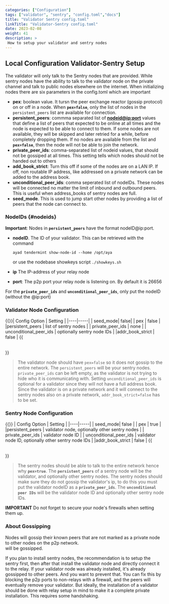 ```yaml
---
categories: ["Configuration"]
tags: ["validator", "sentry", "config.toml","docs"]
title: "Validator Sentry config.toml"
linkTitle: "Validator-Sentry config.toml"
date: 2023-02-08
weight: 41
description: >
 How to setup your validator and sentry nodes
---
```



## Local Configuration Validator-Sentry Setup

The validator will only talk to the Sentry nodes that are provided. While sentry nodes have the ability to talk to the validator node on the private channel and talk to public nodes elsewhere on the internet. When initializing nodes there are six parameters in the config.toml which are important

* **pex**: boolean value. It tursn the peer exchange reactor (gossip protocol) on or off in a node. When **<code>pex=false</code>**, only the list of nodes in the <code>persistent_peers</code> list are available for connection.
* **persistent_peers**: commma separated list of [**nodeid@ip:port**](#nodeids) values that define a list of peers that expected to be online at all times and the node is expected to be able to connect to them. If some nodes are not available, they will be skipped and later retried for a while, before completely dropping them. If no nodes are available from the list and **<code>pex=false</code>**, then the node will not be able to join the network.
* **private_peer_ids**: comma-separated list of nodeid values, that should not be gossiped at all times. This setting tells which nodes should not be handed out to others
* **add_book_strict**: Turn this off if some of the nodes are on a LAN IP. If off, non routable IP address, like addressed on a private network can be added to the address book.
* **unconditional_peer_ids**: comma seperated list of nodeIDs. These nodes will be connected no matter the limit of inbound and outbound peers. This is useful when address_books of sentry nodes are full.
* **seed_mode**. This is used to jump start other nodes by providing a list of peers that the node can connect to.

### NodeIDs {#nodeids}
**Important**: Nodes in **<code>persistent_peers</code>** have the format nodeID@ip:port.  
 - **nodeID**. The ID of your validator. This can be retrieved with the command

    `ayad tendermint show-node-id --home /opt/aya`

    or use the nodebase showkeys script
    `./showkeys.sh`
- **ip**  The IP-address of your relay node
- **port**:  The p2p port your relay node is listening on. By default it is 26656
  
For the **<code>private_peer_ids</code>** and **<code>unconditional_peer_ids</code>**, only put the nodeID (without the @ip:port)

### Validator Node Configuration

{{<table table_class="table-striped table-hover" thead_class="table-dark">}}| Config Option | Setting |
|----|-----|
| seed_mode| false|
| pex | false |
|persistent_peers | list of sentry nodes |
| private_peer_ids | none |
| unconditional_peer_ids | optionally sentry node IDs |
|addr_book_strict | false |
{{</table>}}
>The validator node should have <code>pex=false</code> so it does not gossip to the entire network. The <code>persistent_peers</code> will be your sentry nodes. <code>private_peer_ids</code> can be left empty, as the validator is not trying to hide who it is communicating with. Setting <code>unconditional_peer_ids</code> is optional for a validator since they will not have a full address book. 
>Since the validator is on a private network and it will connect to the sentry nodes also on a private network, <code>addr_book_strict=false</code> has to be set.


### Sentry Node Configuration
{{<table table_class="table-striped table-hover" thead_class="table-dark">}}
| Config Option | Setting |
|----|-----|
| seed_mode| false |
| pex | true |
|persistent_peers | validator node, optionally other sentry nodes |
| private_peer_ids | validator node ID |
| unconditional_peer_ids | validator node ID, optionally other sentry node IDs |
|addr_book_strict | false |
{{</table>}}

>The sentry nodes should be able to talk to the entire network hence why **<code>pex=true</code>**.
 The **<code>persistent_peers</code>** of a sentry node will be the validator, and optionally other sentry nodes. 
 The sentry nodes should make sure they do not gossip the validator's ip,
  to do this you must put the validator nodeID as a **<code>private_peer_ids</code>**. The **<code>unconditional peer IDs</code>** will be the validator node ID and optionally other sentry node IDs.

**IMPORTANT** Do not forget to secure your node's firewalls when setting them up.

### About Gossipping
Nodes will gossip their known peers that  are not marked as a private node to other nodes on the p2p network.  
will be gossipped.

If you plan to install sentry nodes,  the recommendation is to setup the sentry first, then after that install the validator node and directly
connect it to the relay. If your validator node was already installed, it's already gossipped to other peers. And you want to prevent that.
You can fix this by blocking the p2p ports to non-relays with a firewall, and the peers will eventually remove your validator.
But ideally, the installation of a validator should be done with relay setup in mind to make it a complete private installation. This requires some handshaking.
